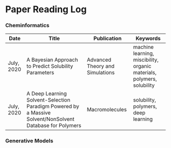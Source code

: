 # Paper Reading Log

### Cheminformatics

Date | Title | Publication | Keywords 
---- | ---- | ---- | ----
July, 2020 | A Bayesian Approach to Predict Solubility Parameters |  Advanced Theory and Simulations | machine learning, miscibility,  organic materials,  polymers,  solubility
July, 2020 | A Deep Learning Solvent-Selection Paradigm Powered by a Massive Solvent/NonSolvent Database for Polymers | Macromolecules| solubility, polymers, deep learning



### Generative Models
